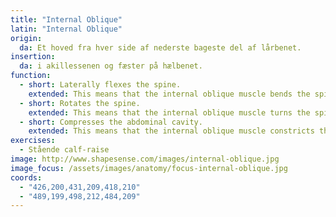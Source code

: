```yaml
---
title: "Internal Oblique"
latin: "Internal Oblique"
origin: 
  da: Et hoved fra hver side af nederste bageste del af lårbenet.
insertion: 
  da: i akillessenen og fæster på hælbenet.
function: 
  - short: Laterally flexes the spine.
    extended: This means that the internal oblique muscle bends the spine to the side (i.e. it moves the ribcage downward to the side towards the pelvis).
  - short: Rotates the spine.
    extended: This means that the internal oblique muscle turns the spine to the side (i.e. it twists the torso).
  - short: Compresses the abdominal cavity.
    extended: This means that the internal oblique muscle constricts the organs of the abdominal cavity and can increase intra-abdominal pressure (i.e. such as during a valsalva maneuver).
exercises:
  - Stående calf-raise
image: http://www.shapesense.com/images/internal-oblique.jpg
image_focus: /assets/images/anatomy/focus-internal-oblique.jpg
coords:
  - "426,200,431,209,418,210"
  - "489,199,498,212,484,209"
---
```

